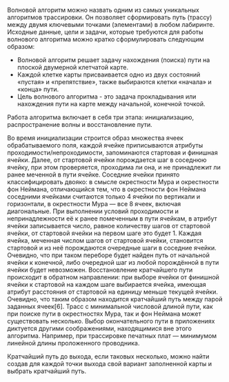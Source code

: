 Волновой алгоритм можно назвать одним из самых уникальных алгоритмов трассировки. Он позволяет сформировать путь
 (трассу) между двумя ключевыми точками (элементами) в любом лабиринте.
Исходные данные, цели и задачи, которые требуются для работы волнового алгоритма можно кратко сформулировать 
следующим образом:
- Волновой алгоритм решает задачу нахождения (поиска) пути на плоской двумерной клетчатой карте. 
- Каждой клетке карты присваивается одно из двух состояний «пустая» и «препятствие», также выбираются клетки 
«начала» и «конца» пути.
- Цель волнового алгоритма - это задача прокладывания или нахождения пути на карте между начальной, конечной точкой.

Работа алгоритма включает в себя три этапа: инициализацию, распространение волны и восстановление пути.

Во время инициализации строится образ множества ячеек обрабатываемого поля, каждой ячейке приписываются атрибуты 
проходимости/непроходимости, запоминаются стартовая и финишная ячейки.
Далее, от стартовой ячейки порождается шаг в соседнюю ячейку, при этом проверяется, проходима ли она, и не принадлежит 
ли ранее меченной в пути ячейке. Соседние ячейки принято классифицировать двояко: в смысле окрестности Мура и 
окрестности фон Неймана, отличающийся тем, что в окрестности фон Неймана соседними ячейками считаются 
только 4 ячейки по вертикали и горизонтали, в окрестности Мура — все 8 ячеек, включая диагональные.
При выполнении условий проходимости и непринадлежности её к ранее помеченным в пути ячейкам, в атрибут ячейки 
записывается число, равное количеству шагов от стартовой ячейки, от стартовой ячейки на первом шаге это будет 1. 
Каждая ячейка, меченная числом шагов от стартовой ячейки, становится стартовой и из неё порождаются очередные 
шаги в соседние ячейки. Очевидно, что при таком переборе будет найден путь от начальной ячейки к конечной, 
либо очередной шаг из любой порождённой в пути ячейки будет невозможен.
Восстановление кратчайшего пути происходит в обратном направлении: при выборе ячейки от финишной ячейки к стартовой 
на каждом шаге выбирается ячейка, имеющая атрибут расстояния от стартовой на единицу меньше текущей ячейки. 
Очевидно, что таким образом находится кратчайший путь между парой заданных ячеек[6]. 
Трасс с минимальной числовой длиной пути, как при поиске пути в окрестностях Мура, так и фон Неймана может существовать 
несколько. Выбор окончательного пути в приложениях диктуется другими соображениями, находящимися вне этого алгоритма. 
Например, при трассировке печатных плат — минимумом линейной длины проложенного проводника.

Кратчайший путь до выхода, если таковых несколько, можно найти создав для каждой точки выхода свой вариант заполненной 
карты и выбрать кратчайший путь.